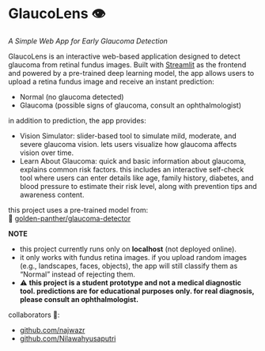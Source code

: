 # GlaucoLens 👁️
*A Simple Web App for Early Glaucoma Detection*

GlaucoLens is an interactive web-based application designed to detect glaucoma from retinal fundus images. Built with [Streamlit](https://streamlit.io/) as the frontend and powered by a pre-trained deep learning model, the app allows users to upload a retina fundus image and receive an instant prediction:
- Normal (no glaucoma detected)  
- Glaucoma (possible signs of glaucoma, consult an ophthalmologist)  

in addition to prediction, the app provides:
- Vision Simulator: slider-based tool to simulate mild, moderate, and severe glaucoma vision. lets users visualize how glaucoma affects vision over time.  
- Learn About Glaucoma: quick and basic information about glaucoma, explains common risk factors. this includes an interactive self-check tool where users can enter details like age, family history, diabetes, and blood pressure to estimate their risk level, along with prevention tips and awareness content.

this project uses a pre-trained model from:  
🔗 [golden-panther/glaucoma-detector](https://github.com/golden-panther/glaucoma-detector)

**NOTE**
- this project currently runs only on **localhost** (not deployed online).
- it only works with fundus retina images. if you upload random images (e.g., landscapes, faces, objects), the app will still classify them as “Normal” instead of rejecting them.
- ⚠️ **this project is a student prototype and not a medical diagnostic tool. predictions are for educational purposes only. for real diagnosis, please consult an ophthalmologist.**

collaborators 👥:
- [github.com/najwazr](https://github.com/najwazr)  
- [github.com/Nilawahyusaputri](https://github.com/Nilawahyusaputri)
